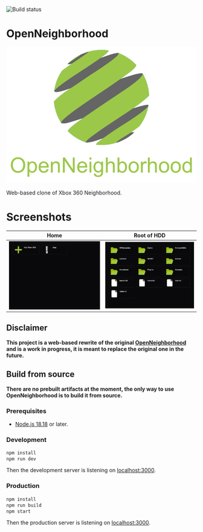 ![Build status](https://github.com/ClementDreptin/OpenNeighborhoodNextjs/actions/workflows/ci.yml/badge.svg)

# OpenNeighborhood

<div align="center"><img src="./resources/logo.png" alt="OpenNeighborhood"></div>

Web-based clone of Xbox 360 Neighborhood.

# Screenshots

| Home                          | Root of HDD                           |
| ----------------------------- | ------------------------------------- |
| ![Home](./resources/home.png) | ![HDD root](./resources/hdd-root.png) |

## Disclaimer

**This project is a web-based rewrite of the original [OpenNeighborhood](https://github.com/ClementDreptin/OpenNeighborhood) and is a work in progress, it is meant to replace the original one in the future.**

## Build from source

**There are no prebuilt artifacts at the moment, the only way to use OpenNeighborhood is to build it from source.**

### Prerequisites

- [Node.js 18.18](https://nodejs.org/) or later.

### Development

```
npm install
npm run dev
```

Then the development server is listening on [localhost:3000](http://localhost:3000).

### Production

```
npm install
npm run build
npm start
```

Then the production server is listening on [localhost:3000](http://localhost:3000).
